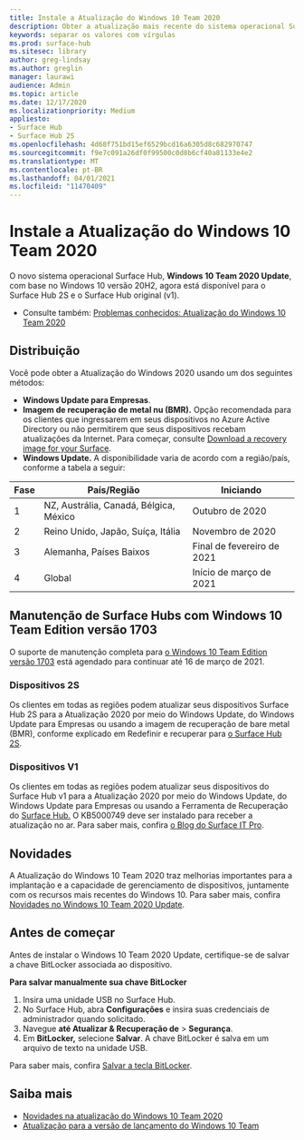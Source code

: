 ```yaml
---
title: Instale a Atualização do Windows 10 Team 2020
description: Obter a atualização mais recente do sistema operacional Surface Hub, Windows 10 Team 2020 Update.
keywords: separar os valores com vírgulas
ms.prod: surface-hub
ms.sitesec: library
author: greg-lindsay
ms.author: greglin
manager: laurawi
audience: Admin
ms.topic: article
ms.date: 12/17/2020
ms.localizationpriority: Medium
appliesto:
- Surface Hub
- Surface Hub 2S
ms.openlocfilehash: 4d68f751bd15ef6529bcd16a6305d8c682970747
ms.sourcegitcommit: f9e7c091a26df0f99500c0d8b6cf40a81133e4e2
ms.translationtype: MT
ms.contentlocale: pt-BR
ms.lasthandoff: 04/01/2021
ms.locfileid: "11470409"
---
```

# <a name="install-windows-10-team-2020-update"></a>Instale a Atualização do Windows 10 Team 2020 

O novo sistema operacional Surface Hub, **Windows 10 Team 2020 Update**, com base no Windows 10 versão 20H2, agora está disponível para o Surface Hub 2S e o Surface Hub original (v1). 

- Consulte também: [Problemas conhecidos: Atualização do Windows 10 Team 2020](surface-hub-2020-team-update-known-issues.md)

## <a name="distribution"></a>Distribuição

Você pode obter a Atualização do Windows 2020 usando um dos seguintes métodos:

- **Windows Update para Empresas**.
- **Imagem de recuperação de metal nu (BMR).** Opção recomendada para os clientes que ingressarem em seus dispositivos no Azure Active Directory ou não permitirem que seus dispositivos recebam atualizações da Internet. Para começar, consulte [Download a recovery image for your Surface](https://support.microsoft.com/surfacerecoveryimage).
- **Windows Update.** A disponibilidade varia de acordo com a região/país, conforme a tabela a seguir:

| Fase | País/Região                         | Iniciando          |
| ----- | -------------------------------------- | ----------------- |
| 1     | NZ, Austrália, Canadá, Bélgica, México | Outubro de 2020  |
| 2     | Reino Unido, Japão, Suíça, Itália          | Novembro de 2020 |
| 3     | Alemanha, Países Baixos                   | Final de fevereiro de 2021 |
| 4     | Global                                 | Início de março de 2021 |

## <a name="servicing-surface-hubs-with-windows-10-team-edition-version-1703"></a>Manutenção de Surface Hubs com Windows 10 Team Edition versão 1703 

O suporte de manutenção completa para [o Windows 10 Team Edition versão 1703](https://support.microsoft.com/topic/november-12-2019-kb4525245-os-build-15063-2172-dfc81b85-11a6-54ef-4370-11408193419f) está agendado para continuar até 16 de março de 2021.

### <a name="2s-devices"></a>Dispositivos 2S 

Os clientes em todas as regiões podem atualizar seus dispositivos Surface Hub 2S para a Atualização 2020 por meio do Windows Update, do Windows Update para Empresas ou usando a imagem de recuperação de bare metal (BMR), conforme explicado em Redefinir e recuperar para [o Surface Hub 2S](surface-hub-2s-recover-reset.md).

### <a name="v1-devices"></a>Dispositivos V1 

Os clientes em todas as regiões podem atualizar seus dispositivos do Surface Hub v1 para a Atualização 2020 por meio do Windows Update, do Windows Update para Empresas ou usando a Ferramenta de Recuperação do [Surface Hub.](surface-hub-recovery-tool.md) O KB5000749 deve ser instalado para receber a atualização no ar. Para saber mais, confira [o Blog do Surface IT Pro](https://techcommunity.microsoft.com/t5/surface-it-pro-blog/surface-hub-windows-10-team-2020-update-hub-v1-status/ba-p/2118371).
 
## <a name="whats-new"></a>Novidades

A Atualização do Windows 10 Team 2020 traz melhorias importantes para a implantação e a capacidade de gerenciamento de dispositivos, juntamente com os recursos mais recentes do Windows 10. Para saber mais, confira [Novidades no Windows 10 Team 2020 Update](surface-hub-2020-update-whats-new.md).
 
## <a name="before-you-begin"></a>Antes de começar

Antes de instalar o Windows 10 Team 2020 Update, certifique-se de salvar a chave BitLocker associada ao dispositivo. 

**Para salvar manualmente sua chave BitLocker**

1. Insira uma unidade USB no Surface Hub.
2. No Surface Hub, abra **Configurações** e insira suas credenciais de administrador quando solicitado.
3. Navegue **até Atualizar & Recuperação de**  >  **Segurança**.
4. Em **BitLocker,** selecione **Salvar**. A chave BitLocker é salva em um arquivo de texto na unidade USB.

Para saber mais, confira [Salvar a tecla BitLocker](save-bitlocker-key-surface-hub.md).

## <a name="learn-more"></a>Saiba mais

- [Novidades na atualização do Windows 10 Team 2020](surface-hub-2020-update-whats-new.md)
- [Atualização para a versão de lançamento do Windows 10 Team](https://techcommunity.microsoft.com/t5/surface-it-pro-blog/surface-hub-windows-10-team-2020-update-february-status/ba-p/2118369)
